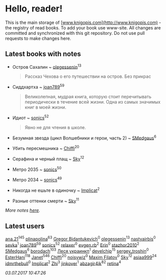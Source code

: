 # Hello, reader!
This is the main storage of [www.knigopis.com](http://www.knigopis.com) - the registry of read books.
To add your book use www-site. All changes are committed and synchronized with this git repository.
Do not use pull requests to make changes here.


## Latest books with notes
* Остров Сахалин ~ [olegessenin](users/390/3901448-vkontakte)<sup>13</sup>
    > Рассказ Чехова о его путешествии на остров. Без прикрас

* Сиддхартха ~ [joan789](users/240/2401650-vkontakte)<sup>59</sup>
    > Великолепная, мудрая книга, которую стоит перечитывать периодически в течение всей жизни. Одна из самых значимых книг в моей жизни.

* Идиот ~ [sonics](users/588/5880221-vkontakte)<sup>52</sup>
    > Явно не для чтения в школе.

* Безумная звезда (цикл Волшебники и герои, часть 2) ~ [SMedgaus](users/162/162444669-vkontakte)<sup>6</sup>

* Убить пересмешника ~ [Chiffi](users/105/105831994080785626680-google)<sup>20</sup>

* Серафина и черный плащ ~ [Sky](users/118/118049897850017649660-google)<sup>12</sup>

* Метро 2035 ~ [sonics](users/588/5880221-vkontakte)<sup>50</sup>

* Метро 2034 ~ [sonics](users/588/5880221-vkontakte)<sup>49</sup>

* Никогда не ешьте в одиночку ~ [Implicat](users/118/118341692435130654754-google)<sup>2</sup>

* Разные оттенки смерти ~ [Sky](users/118/118049897850017649660-google)<sup>11</sup>


_More notes [here](latest_books_with_notes.md)._


## Latest users
[ana.21](users/107/107655526900000657481-google)<sup>145</sup> 
[plinapolina](users/173/173746684-vkontakte)<sup>63</sup> 
[Gregor Bjdantukevich](users/102/102763689513347752702-google)<sup>0</sup> 
[olegessenin](users/390/3901448-vkontakte)<sup>13</sup> 
[nastyairbis](users/101/101531271-vkontakte)<sup>0</sup> 
[sevka](users/103/103303028920419488599-google)<sup>1</sup> 
[joan789](users/240/2401650-vkontakte)<sup>59</sup> 
[sonics](users/588/5880221-vkontakte)<sup>52</sup> 
[relaxer](users/244/2443588-vkontakte)<sup>0</sup> 
[evgen.rb](users/268/26887919-vkontakte)<sup>2</sup> 
[Erin](users/122/1228422876-facebook)<sup>0</sup> 
[stazhor2010](users/952/95227213-yandex)<sup>2</sup> 
[SMedgaus](users/162/162444669-vkontakte)<sup>6</sup> 
[borodach](users/157/15706320-vkontakte)<sup>103</sup> 
[Леся украинкп](users/102/102141724140807407327-google)<sup>1</sup> 
[develchip](users/852/85203415-vkontakte)<sup>15</sup> 
[sergey_troshin](users/156/156722593-vkontakte)<sup>0</sup> 
[EsterHani](users/305/30558181-vkontakte)<sup>118</sup> 
[Janet](users/108/108113656204404967440-google)<sup>546</sup> 
[Chiffi](users/105/105831994080785626680-google)<sup>20</sup> 
[noisywiz](users/129/129415205-yandex)<sup>0</sup> 
[Maxim Filatov](users/106/106706640586990982892-google)<sup>0</sup> 
[Sky](users/118/118049897850017649660-google)<sup>12</sup> 
[asiaa999](users/102/102830650203830834064-google)<sup>24</sup> 
[idmrthebull](users/154/154209086-vkontakte)<sup>0</sup> 
[Implicat](users/118/118341692435130654754-google)<sup>2</sup> 
[Zhi](users/104/104502610850806942588-google)<sup>3</sup> 
[jinkover](users/287/287977730-vkontakte)<sup>1</sup> 
[abzagir4ik](users/362/3621623-vkontakte)<sup>82</sup> 
[retina](users/390/3900602-vkontakte)<sup>4</sup> 


_03.07.2017 10:47:26_
